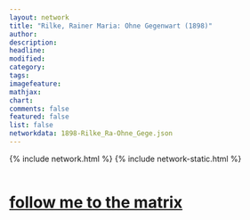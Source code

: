 ```yaml
---
layout: network
title: "Rilke, Rainer Maria: Ohne Gegenwart (1898)"
author:
description:
headline:
modified:
category:
tags: 
imagefeature: 
mathjax: 
chart: 
comments: false
featured: false
list: false
networkdata: 1898-Rilke_Ra-Ohne_Gege.json
---
```

{% include network.html %}
{% include network-static.html %}
<div class="row">
  <div class="small-5 small-centered columns"><a href="/matrix214"><h1>follow me to the matrix</h1></a>
</div>
</div>
